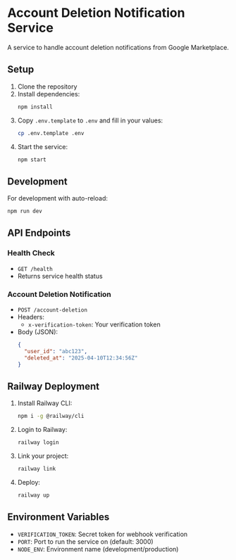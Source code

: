 # Account Deletion Notification Service

A service to handle account deletion notifications from Google Marketplace.

## Setup

1. Clone the repository
2. Install dependencies:
   ```bash
   npm install
   ```
3. Copy `.env.template` to `.env` and fill in your values:
   ```bash
   cp .env.template .env
   ```
4. Start the service:
   ```bash
   npm start
   ```

## Development

For development with auto-reload:
```bash
npm run dev
```

## API Endpoints

### Health Check
- `GET /health`
- Returns service health status

### Account Deletion Notification
- `POST /account-deletion`
- Headers:
  - `x-verification-token`: Your verification token
- Body (JSON):
  ```json
  {
    "user_id": "abc123",
    "deleted_at": "2025-04-10T12:34:56Z"
  }
  ```

## Railway Deployment

1. Install Railway CLI:
   ```bash
   npm i -g @railway/cli
   ```

2. Login to Railway:
   ```bash
   railway login
   ```

3. Link your project:
   ```bash
   railway link
   ```

4. Deploy:
   ```bash
   railway up
   ```

## Environment Variables

- `VERIFICATION_TOKEN`: Secret token for webhook verification
- `PORT`: Port to run the service on (default: 3000)
- `NODE_ENV`: Environment name (development/production) 